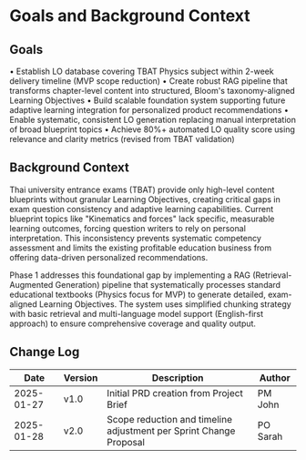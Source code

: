 # Goals and Background Context

## Goals
• Establish LO database covering TBAT Physics subject within 2-week delivery timeline (MVP scope reduction)
• Create robust RAG pipeline that transforms chapter-level content into structured, Bloom's taxonomy-aligned Learning Objectives
• Build scalable foundation system supporting future adaptive learning integration for personalized product recommendations
• Enable systematic, consistent LO generation replacing manual interpretation of broad blueprint topics
• Achieve 80%+ automated LO quality score using relevance and clarity metrics (revised from TBAT validation)

## Background Context

Thai university entrance exams (TBAT) provide only high-level content blueprints without granular Learning Objectives, creating critical gaps in exam question consistency and adaptive learning capabilities. Current blueprint topics like "Kinematics and forces" lack specific, measurable learning outcomes, forcing question writers to rely on personal interpretation. This inconsistency prevents systematic competency assessment and limits the existing profitable education business from offering data-driven personalized recommendations.

Phase 1 addresses this foundational gap by implementing a RAG (Retrieval-Augmented Generation) pipeline that systematically processes standard educational textbooks (Physics focus for MVP) to generate detailed, exam-aligned Learning Objectives. The system uses simplified chunking strategy with basic retrieval and multi-language model support (English-first approach) to ensure comprehensive coverage and quality output.

## Change Log

| Date | Version | Description | Author |
|------|---------|-------------|--------|
| 2025-01-27 | v1.0 | Initial PRD creation from Project Brief | PM John |
| 2025-01-28 | v2.0 | Scope reduction and timeline adjustment per Sprint Change Proposal | PO Sarah |
